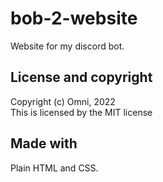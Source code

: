 # bob-2-website
Website for my discord bot.

## License and copyright
Copyright (c) Omni, 2022
<br>
This is licensed by the MIT license

## Made with
Plain HTML and CSS.

